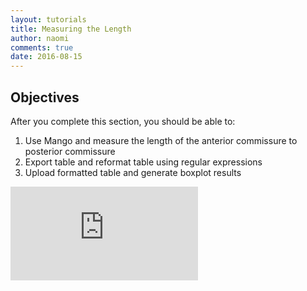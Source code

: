 ```yaml
---
layout: tutorials
title: Measuring the Length
author: naomi
comments: true
date: 2016-08-15
---
```


## Objectives

After you complete this section, you should be able to:

1. Use Mango and measure the length of the anterior commissure to posterior commissure
2. Export table and reformat table using regular expressions
3. Upload formatted table and generate boxplot results

<div class="embed-container">
  <iframe src="https://biabl.shinyapps.io/acpc/" style="border:none" scrolling="no"></iframe>
</div>
